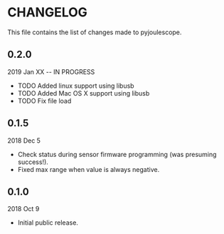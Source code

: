 
# CHANGELOG

This file contains the list of changes made to pyjoulescope.


## 0.2.0

2019 Jan XX -- IN PROGRESS

*   TODO Added linux support using libusb
*   TODO Added Mac OS X support using libusb
*   TODO Fix file load


## 0.1.5

2018 Dec 5

*   Check status during sensor firmware programming (was presuming success!).
*   Fixed max range when value is always negative.


## 0.1.0

2018 Oct 9

*   Initial public release.
